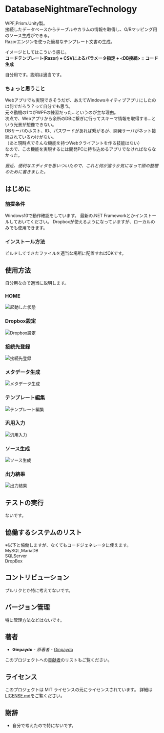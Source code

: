 # DatabaseNightmareTechnology
WPF,Prism.Unity製。  
接続したデータベースからテーブルやカラムの情報を取得し、O/Rマッピング用のソース生成ができる。  
Razorエンジンを使った簡易なテンプレート文書の生成。  

イメージとしてはこういう感じ。  
**コードテンプレート(Razor) + CSVによるパラメータ指定 + <DB接続> = コード生成**  

自分用です。説明は適当です。  

### ちょっと思うこと
Webアプリでも実現できそうだが、あえてWindowsネイティブアプリにしたのは何でだろう？って自分でも思う。  
元々動機の1つがWPFの練習だった…というのが主な理由。  
次点で、Webアプリから余所のDBに繋ぎに行ってスキーマ情報を取得する…という光景が想像できない。  
DBサーバのホスト、ID、パスワードがあれば繋がるが、開発サーバがネット接続されているわけがない。  
（あと現時点でそんな機能を持つWebクライアントを作る技能はない）  
なので、この機能を実現するには開発PCに持ち込めるアプリでなければならなかった。  

*最近、便利なエディタを思いついたので、これと何が違うか気になって頭の整理のために書きました。*

## はじめに
### 前提条件
Windows10で動作確認をしています。
最新の.NET Frameworkとかインストールしておいてください。
Dropboxが使えるようになっていますが、ローカルのみでも使用できます。
### インストール方法
ビルドしてできたファイルを適当な場所に配置すればOKです。

## 使用方法
自分用なので適当に説明します。
### HOME
![起動した状態](https://user-images.githubusercontent.com/39305262/53282792-2190f380-3780-11e9-9cb8-07eeb0c5f8ae.PNG "起動した状態")  
### Dropbox設定
![Dropbox設定](https://user-images.githubusercontent.com/39305262/53282817-759bd800-3780-11e9-90d8-a3a8093f89f2.png "Dropbox設定")  
### 接続先登録
![接続先登録](https://user-images.githubusercontent.com/39305262/53282818-77fe3200-3780-11e9-8a1a-de19127974a7.png "接続先登録")  
### メタデータ生成
![メタデータ生成](https://user-images.githubusercontent.com/39305262/53282819-792f5f00-3780-11e9-8d2a-14b8b349b6ff.png "メタデータ生成")  
### テンプレート編集
![テンプレート編集](https://user-images.githubusercontent.com/39305262/53282820-7af92280-3780-11e9-9341-4a68d5e572de.png "テンプレート編集")  
### 汎用入力
![汎用入力](https://user-images.githubusercontent.com/39305262/53282821-7d5b7c80-3780-11e9-8295-b690a8cf2567.png "汎用入力")  
### ソース生成
![ソース生成](https://user-images.githubusercontent.com/39305262/53282823-7f254000-3780-11e9-8764-b211f76b05d8.png "ソース生成")  
### 出力結果
![出力結果](https://user-images.githubusercontent.com/39305262/53282824-81879a00-3780-11e9-9d8b-4fdb050e3709.png "出力結果")  
## テストの実行
ないです。
## 協働するシステムのリスト
※以下と協働しますが、なくてもコードジェネレータに使えます。    
MySQL,MariaDB  
SQLServer  
DropBox
## コントリビューション
プルリクとか特に考えてないです。
## バージョン管理
特に管理方法などはないです。
## 著者
* **Ginpaydo** - *原著者* - [Ginpaydo](https://github.com/ginpaydo)  

このプロジェクトへの[貢献者](https://github.com/ginpaydo/DatabaseNightmareTechnology/contributors)のリストもご覧ください。
## ライセンス
このプロジェクトは MIT ライセンスの元にライセンスされています。 詳細は[LICENSE.md](LICENSE.md)をご覧ください。
## 謝辞
* 自分で考えたので特にないです。
